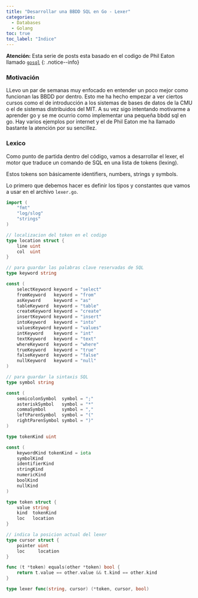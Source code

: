 ```yaml
---
title: "Desarrollar una BBDD SQL en Go - Lexer"
categories: 
  - Databases
  - Golang
toc: true
toc_label: "Indice"
---
```


**Atención:** Esta serie de posts esta basado en el codigo de Phil Eaton llamado [`gosql`](https://github.com/eatonphil/gosql/tree/master)
{: .notice--info}

### Motivación

LLevo un par de semanas muy enfocado en entender un poco mejor como funcionan las BBDD por dentro. Esto me ha hecho empezar a ver ciertos cursos como el de introducción a los sistemas de bases de datos de la CMU o el de sistemas distribuidos del MIT.
A su vez sigo intentando motivarme a aprender go y se me ocurrio como implementar una pequeña bbdd sql en go. Hay varios ejemplos por internet y el de Phil Eaton me ha llamado bastante la atención por su sencillez.

### Lexico

Como punto de partida dentro del código, vamos a desarrollar el lexer, el motor que traduce un comando de SQL en una lista de tokens (lexing).

Estos tokens son básicamente identifiers, numbers, strings y symbols.

Lo primero que debemos hacer es definir los tipos y constantes que vamos a usar en el archivo `lexer.go`.

```go
import (
	"fmt"
	"log/slog"
	"strings"
)

// localizacion del token en el codigo
type location struct {
	line uint
	col  uint
}

// para guardar las palabras clave reservadas de SQL
type keyword string

const (
	selectKeyword keyword = "select"
	fromKeyword   keyword = "from"
	asKeyword     keyword = "as"
	tableKeyword  keyword = "table"
	createKeyword keyword = "create"
	insertKeyword keyword = "insert"
	intoKeyword   keyword = "into"
	valuesKeyword keyword = "values"
	intKeyword    keyword = "int"
	textKeyword   keyword = "text"
	whereKeyword  keyword = "where"
	trueKeyword   keyword = "true"
	falseKeyword  keyword = "false"
	nullKeyword   keyword = "null"
)

// para guardar la sintaxis SQL
type symbol string

const (
	semicolonSymbol  symbol = ";"
	asteriskSymbol   symbol = "*"
	commaSymbol      symbol = ","
	leftParenSymbol  symbol = "("
	rightParenSymbol symbol = ")"
)

type tokenKind uint

const (
	keywordKind tokenKind = iota
	symbolKind
	identifierKind
	stringKind
	numericKind
	boolKind
	nullKind
)

type token struct {
	value string
	kind  tokenKind
	loc   location
}

// indica la posicion actual del lexer
type cursor struct {
	pointer uint
	loc     location
}

func (t *token) equals(other *token) bool {
	return t.value == other.value && t.kind == other.kind
}

type lexer func(string, cursor) (*token, cursor, bool)
```

